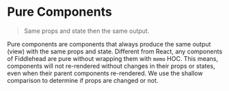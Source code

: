 # Pure Components

> Same props and state then the same output.

Pure components are components that always produce the same output (view) with the same props and state.
Different from React, any components of Fiddlehead are pure without wrapping them with `memo` HOC.
This means, components will not re-rendered without changes in their props or states,
even when their parent components re-rendered.
We use the shallow comparison to determine if props are changed or not.
